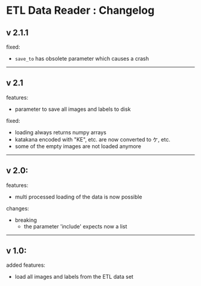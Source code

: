 # ETL Data Reader : Changelog

## v 2.1.1

fixed:
  - `save_to` has obsolete parameter which causes a crash

------------------------------------------------------------
## v 2.1

features:
  - parameter to save all images and labels to disk

fixed:
  - loading always returns numpy arrays
  - katakana encoded with "KE", etc. are now converted to ケ, etc.
  - some of the empty images are not loaded anymore

------------------------------------------------------------
## v 2.0:
features:
- multi processed loading of the data is now possible

changes:
- breaking
  - the parameter 'include' expects now a list 

------------------------------------------------------------
## v 1.0:
added features:
- load all images and labels from the ETL data set
